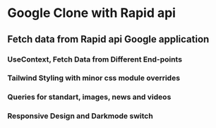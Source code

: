 # Google Clone with Rapid api

## Fetch data from Rapid api Google application

### UseContext, Fetch Data from Different End-points

### Tailwind Styling with minor css module overrides

### Queries for standart, images, news and videos

### Responsive Design and Darkmode switch